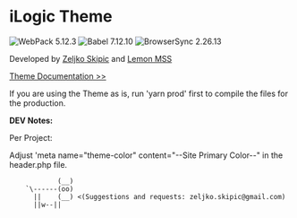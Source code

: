 # iLogic Theme
![WebPack 5.12.3](https://img.shields.io/badge/WebPack-5.12.3-brightgreen)
![Babel 7.12.10](https://img.shields.io/badge/Babel-7.12.10-brightgreen)
![BrowserSync 2.26.13](https://img.shields.io/badge/BrowserSync-2.26.13-brightgreen)

Developed by [Zeljko Skipic](https://zeljkoskipic.dev) and [Lemon MSS](https://lemon-mss.com)


[Theme Documentation >>](https://theme.ilogic-dev.net/knowledge-base/)

If you are using the Theme as is, run 'yarn prod' first to compile the files for the production.

**DEV Notes:**

Per Project:

Adjust 'meta name="theme-color" content="--Site Primary Color--" in the header.php file.


                (__)
        `\------(oo)
          ||    (__) <(Suggestions and requests: zeljko.skipic@gmail.com)
          ||w--||
